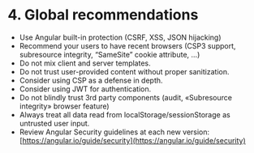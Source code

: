 # 4. Global recommendations

- Use Angular built-in protection (CSRF, XSS, JSON hijacking)
- Recommend your users to have recent browsers (CSP3 support, subresource integrity, “SameSite” cookie attribute, …)
- Do not mix client and server templates.
- Do not trust user-provided content without proper sanitization.
- Consider using CSP as a defense in depth.
- Consider using JWT for authentication.
- Do not blindly trust 3rd party components (audit, «Subresource integrity» browser feature)
- Always treat all data read from localStorage/sessionStorage as untrusted user input.
- Review Angular Security guidelines at each new version: [https://angular.io/guide/security](https://angular.io/guide/security)

